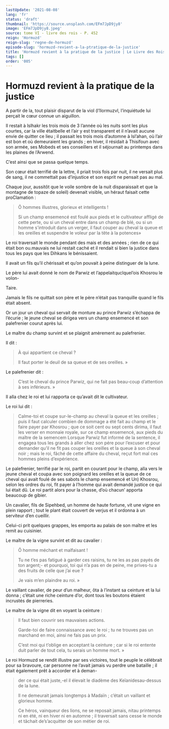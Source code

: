 ```yaml
---
lastUpdate: '2021-08-08'
lang: 'fr'
status: 'draft'
thumbnail: 'https://source.unsplash.com/EFm7JpD9jy8'
image: 'EFm7JpD9jy8.jpeg'
source: tome VI - livre des rois - P. 452
reign: 'Hormuzd'
reign-slug: 'regne-de-hormuzd'
episode-slug: 'hormuzd-revient-a-la-ptratique-de-la-justice'
title: 'Hormuzd revient à la pratique de la justice | Le Livre des Rois | Shâhnâmeh'
tags: []
order: '005'
---
```


<!-- LTeX: language=fr -->

# Hormuzd revient à la pratique de la justice

A partir de la, tout plaisir disparut de la viol (l’llormuzvl, l’inquiétude lui perçait le cœur connue un aiguillon.

Il restait à lslhakr les trois mois de 3 l’année où les nuits sont les plus courtes, car la ville étaitbelle et l’air y est transparent et il n’avait aucune envie de quitter ce lieu ; il passait les trois mois d’automne à lsl’ahan, où l’air est bon et où demeuraient les grands ; en hiver, il résidait à Thisifoun avec son armée, ses Mobeds et ses conseillers et il séjournait au printemps dans les plaines de l’Arwend.

C’est ainsi que se passa quelque temps.

Son cœur était terrifié de la lettre, il priait trois fois par nuit, il ne versait plus de sang, il ne commettait pas d’injustice et son esprit ne pensait pas au mal.

Chaque jour, aussitôt que le voile sombre de la nuit disparaissait et que la montagne de topaze de soleil) devenait visible, un héraut faisait cette proClamation :

> Ô hommes illustres, glorieux et intelligents !
>
> Si un champ ensemencé est foulé aux pieds et le cultivateur affligé de cette perte, ou si un cheval entre dans un champ de blé, ou si un homme s’introduit dans un verger, il faut couper au cheval la queue et les oreilles et suspendre le voleur par la tête à la potences»

Le roi traversait le monde pendant des mais et des années ; rien de ce qui était bon ou.mauvais ne lui restait caché et il rendait si bien la justice dans tous les pays que les Dihkans le bénissaient.

Il avait un fils qu’il chérissait et qu’on pouvait à peine distinguer de la lune.

Le père lui avait donné le nom de Parwiz et l’appelaitquclquel’ois Khosrou le volon-

Taire.

Jamais le fils ne quittait son père et le père n’était pas tranquille quand le fils était absent.

Or un jour un cheval qui servait de monture au prince Parwiz s’échappa de l’écurie ; le jeune cheval se dirigea vers un champ ensemencé et son palefrenier courut après lui.

Le maître du champ survint et se plaignit amèrement au palefrenier.

Il dit :

> À qui appartient ce cheval ?
>
> Il faut porter le deuil de sa queue et de ses oreilles. »

Le palefrenier dit :

> C’est le cheval du prince Parwiz, qui ne fait pas beau-coup d’attention à ses inférieurs. »

Il alla chez le roi et lui rapporta ce qu’avait dit le cultivateur.

Le roi lui dit :

> Calme-toi et coupe sur-le-champ au cheval la queue et les oreilles ; puis il faut calculer combien de dommage a été fait au champ et le faire payer par Khosrou ; que ce soit cent ou sept cents dirima, il faut les verser en monnaie royale, sur ce champ ensemencé, aux pieds du maître de la semencem Lorsque Parwiz fut informé de la sentence, il engagea tous les grands à aller chez son pére pour l’excuser et pour demander qu’il ne fit pas couper les oreilles et la queue à son cheval noir ; mais le roi, fâché de cette affaire du cheval, reçut fort mal ces hommes pleins d’expérience.

Le palefrenier, terrifié par le roi, partit en courant pour le champ, alla vers le jeune cheval et coupa avec son poignard les oreilles et la queue de ce cheval qui avait foulé de ses sabots le champ ensemencé et Un) Khosrou, selon les ordres du roi, fit payer à l’homme qui avait demandé justice ce qui lui était dû.
Le roi partit alors pour la chasse, d’où chacun’
apporta beaucoup de gibier.

Un cavalier, fils de Sipehbed, un homme de haute fortune, vit une vigne en plein rapport ; tout le plant était couvert de verjus et il ordonna à un serviteur d’en cueillir.

Celui-ci prit quelques grappes, les emporta au palais de son maître et les remit au cuisinier.

Le maître de la vigne survint et dit au cavalier :

> Ô homme méchant et malfaisant !
>
> Tu ne t’es pas fatigué à garder ces raisins, tu ne les as pas payés de ton argent;-
et pourquoi, toi qui n’a pas en de peine, me prives-tu a des fruits de celle que j’ai eue ?
>
> Je vais m’en plaindre au roi. »

Le vaillant cavalier, de peur d’un malheur, ôta à l’instant sa ceinture et la lui donna ; c’était une riche ceinture d’or, dont tous les boutons étaient incrustés de pierreries.

Le maître de la vigne dit en voyant la ceinture :

> Il faut bien couvrir ses mauvaises actions.
>
> Garde-toi de faire connaissance avec le roi ; tu ne trouves pas un marchand en moi, ainsi ne fais pas un prix.
>
> C’est moi qui t’oblige en acceptant la ceinture ; car si le roi entente duit parler de tout cela, tu serais un homme mort. »

Le roi Hormuzd se rendit illustre par ses victoires, tout le peuple le célébrait pour sa bravoure, car personne ne l’avait jamais vu perdre une bataille ; il était également prêt à accorder et à deman-
>
> der ce qui était juste,-el il élevait le diadème des Keïanidesau-dessus de la lune.
>
> Il ne demeurait jamais longtemps à Madaïn ; c’était un vaillant et glorieux homme.
>
> Ce héros, vainqueur des lions, ne se reposait jamais, nitau printemps ni en été, ni en hiver ni en automne ; il traversait sans cesse le monde et tâchait de’s’acquitter de son métier de roi.
